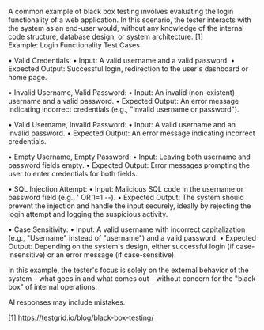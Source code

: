 A common example of black box testing involves evaluating the login functionality of a web application. In this scenario, the tester interacts with the system as an end-user would, without any knowledge of the internal code structure, database design, or system architecture. [1]  
Example: Login Functionality Test Cases 

• Valid Credentials: 
	• Input: A valid username and a valid password. 
	• Expected Output: Successful login, redirection to the user's dashboard or home page. 

• Invalid Username, Valid Password: 
	• Input: An invalid (non-existent) username and a valid password. 
	• Expected Output: An error message indicating incorrect credentials (e.g., "Invalid username or password"). 

• Valid Username, Invalid Password: 
	• Input: A valid username and an invalid password. 
	• Expected Output: An error message indicating incorrect credentials. 

• Empty Username, Empty Password: 
	• Input: Leaving both username and password fields empty. 
	• Expected Output: Error messages prompting the user to enter credentials for both fields. 

• SQL Injection Attempt: 
	• Input: Malicious SQL code in the username or password field (e.g., ' OR 1=1 --). 
	• Expected Output: The system should prevent the injection and handle the input securely, ideally by rejecting the login attempt and logging the suspicious activity. 

• Case Sensitivity: 
	• Input: A valid username with incorrect capitalization (e.g., "Username" instead of "username") and a valid password. 
	• Expected Output: Depending on the system's design, either successful login (if case-insensitive) or an error message (if case-sensitive). 

In this example, the tester's focus is solely on the external behavior of the system – what goes in and what comes out – without concern for the "black box" of internal operations. 

AI responses may include mistakes.

[1] https://testgrid.io/blog/black-box-testing/
